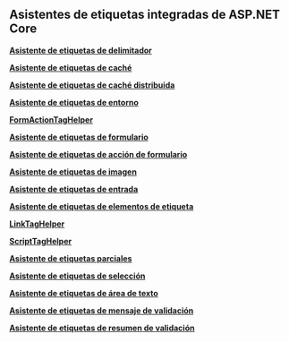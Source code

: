 ## <a name="built-in-aspnet-core-tag-helpers"></a>Asistentes de etiquetas integradas de ASP.NET Core

**[Asistente de etiquetas de delimitador](xref:mvc/views/tag-helpers/builtin-th/anchor-tag-helper)**

**[Asistente de etiquetas de caché](xref:mvc/views/tag-helpers/builtin-th/cache-tag-helper)**

**[Asistente de etiquetas de caché distribuida](xref:mvc/views/tag-helpers/builtin-th/distributed-cache-tag-helper)**

**[Asistente de etiquetas de entorno](xref:mvc/views/tag-helpers/builtin-th/environment-tag-helper)**

**[FormActionTagHelper](xref:mvc/views/working-with-forms#the-form-action-tag-helper)**

**[Asistente de etiquetas de formulario](xref:mvc/views/working-with-forms#the-form-tag-helper)**

**[Asistente de etiquetas de acción de formulario](xref:mvc/views/working-with-forms#the-form-action-tag-helper)**

**[Asistente de etiquetas de imagen](xref:mvc/views/tag-helpers/builtin-th/image-tag-helper)**

**[Asistente de etiquetas de entrada](xref:mvc/views/working-with-forms#the-input-tag-helper)**

**[Asistente de etiquetas de elementos de etiqueta](xref:mvc/views/working-with-forms#the-label-tag-helper)**

**[LinkTagHelper](xref:mvc/views/tag-helpers/builtin-th/link-tag-helper)**

[comment]: **[OptionTagHelper](xref:mvc/views/tag-helpers/builtin-th/option-tag-helper)**

**[ScriptTagHelper](xref:mvc/views/tag-helpers/builtin-th/script-tag-helper)**

**[Asistente de etiquetas parciales](xref:mvc/views/tag-helpers/builtin-th/partial-tag-helper)**

**[Asistente de etiquetas de selección](xref:mvc/views/working-with-forms#the-select-tag-helper)**

**[Asistente de etiquetas de área de texto](xref:mvc/views/working-with-forms#the-textarea-tag-helper)**

**[Asistente de etiquetas de mensaje de validación](xref:mvc/views/working-with-forms#the-validation-message-tag-helper)**

**[Asistente de etiquetas de resumen de validación](xref:mvc/views/working-with-forms#the-validation-summary-tag-helper)**